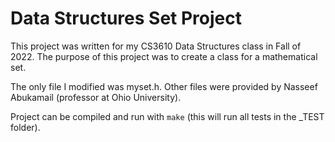 # Data Structures Set Project

This project was written for my CS3610 Data Structures class in Fall of 2022. The purpose of this project was to create a class for a mathematical set. 

The only file I modified was myset.h. Other files were provided by Nasseef Abukamail (professor at Ohio University).

Project can be compiled and run with `make` (this will run all tests in the _TEST folder).